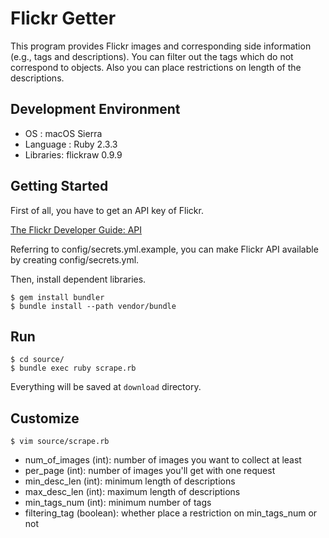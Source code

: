 # Flickr Getter

This program provides Flickr images and corresponding side information (e.g., tags and descriptions).
You can filter out the tags which do not correspond to objects.
Also you can place restrictions on length of the descriptions.

## Development Environment

* OS       : macOS Sierra
* Language : Ruby 2.3.3
* Libraries: flickraw 0.9.9

## Getting Started

First of all, you have to get an API key of Flickr.

[The Flickr Developer Guide: API](https://www.flickr.com/services/developer/api/)

Referring to config/secrets.yml.example, you can make Flickr API available by creating config/secrets.yml.

Then, install dependent libraries.

```
$ gem install bundler
$ bundle install --path vendor/bundle
```

## Run

```
$ cd source/
$ bundle exec ruby scrape.rb
```

Everything will be saved at `download` directory.

## Customize

```
$ vim source/scrape.rb
```

* num_of_images (int): number of images you want to collect at least
* per_page (int): number of images you'll get with one request
* min_desc_len (int): minimum length of descriptions
* max_desc_len (int): maximum length of descriptions
* min_tags_num (int): minimum number of tags
* filtering_tag (boolean): whether place a restriction on min_tags_num or not
